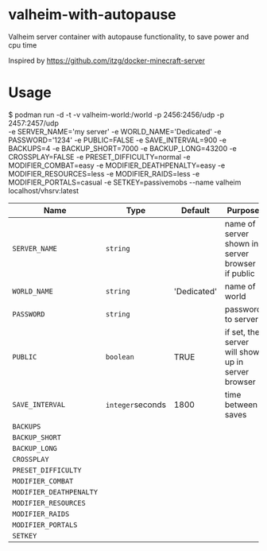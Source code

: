 # valheim-with-autopause
Valheim server container with autopause functionality, to save power and cpu time

Inspired by https://github.com/itzg/docker-minecraft-server

# Usage
$ podman run -d -t -v valheim-world:/world -p 2456:2456/udp -p 2457:2457/udp \
-e SERVER_NAME='my server'
-e WORLD_NAME='Dedicated'
-e PASSWORD='1234'
-e PUBLIC=FALSE
-e SAVE_INTERVAL=900
-e BACKUPS=4
-e BACKUP_SHORT=7000
-e BACKUP_LONG=43200
-e CROSSPLAY=FALSE
-e PRESET_DIFFICULTY=normal
-e MODIFIER_COMBAT=easy
-e MODIFIER_DEATHPENALTY=easy
-e MODIFIER_RESOURCES=less
-e MODIFIER_RAIDS=less
-e MODIFIER_PORTALS=casual
-e SETKEY=passivemobs
--name valheim localhost/vhsrv:latest


| Name | Type | Default | Purpose | req/opt |
|----------|----------|-------|---|--|
| `SERVER_NAME` | `string` | | name of server shown in server browser if public | `required` |
| `WORLD_NAME` | `string` | 'Dedicated' | name of world | `optional` |
| `PASSWORD` | `string` | | password to server | `optional` |
| `PUBLIC` | `boolean` | TRUE | if set, the server will show up in server browser | `optional` |
| `SAVE_INTERVAL` | `integer`seconds | 1800 | time between saves
| `BACKUPS` | 
| `BACKUP_SHORT` |   
| `BACKUP_LONG` |   
| `CROSSPLAY` |   
| `PRESET_DIFFICULTY` |  
| `MODIFIER_COMBAT` |
| `MODIFIER_DEATHPENALTY` |   
| `MODIFIER_RESOURCES` |   
| `MODIFIER_RAIDS` |  
| `MODIFIER_PORTALS` |
| `SETKEY` |
